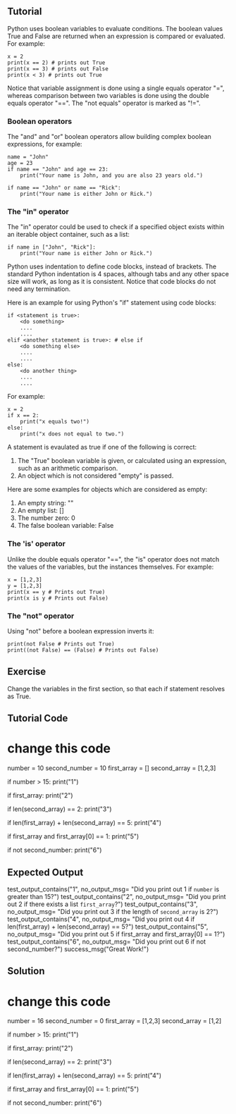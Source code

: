 Tutorial
--------

Python uses boolean variables to evaluate conditions. The boolean values True and False are returned when an expression is compared or evaluated. For example:

    x = 2
    print(x == 2) # prints out True
    print(x == 3) # prints out False
    print(x < 3) # prints out True

Notice that variable assignment is done using a single equals operator "=", whereas comparison between two variables is done using the double equals operator "==". The "not equals" operator is marked as "!=".

### Boolean operators

The "and" and "or" boolean operators allow building complex boolean expressions, for example:

    name = "John"
    age = 23
    if name == "John" and age == 23:
        print("Your name is John, and you are also 23 years old.")

    if name == "John" or name == "Rick":
        print("Your name is either John or Rick.")

### The "in" operator

The "in" operator could be used to check if a specified object exists within an iterable object container, such as a list:

    if name in ["John", "Rick"]:
        print("Your name is either John or Rick.")

Python uses indentation to define code blocks, instead of brackets. The standard Python indentation is 4 spaces, although tabs and any other space size will work, as long as it is consistent. Notice that code blocks do not need any termination.

Here is an example for using Python's "if" statement using code blocks:

    if <statement is true>:
        <do something>
        ....
        ....
    elif <another statement is true>: # else if
        <do something else>
        ....
        ....
    else:
        <do another thing>
        ....
        ....

For example:

    x = 2
    if x == 2:
        print("x equals two!")
    else:
        print("x does not equal to two.")

A statement is evaulated as true if one of the following is correct:
1. The "True" boolean variable is given, or calculated using an expression, such as an arithmetic comparison.
2. An object which is not considered "empty" is passed.

Here are some examples for objects which are considered as empty:
1. An empty string: ""
2. An empty list: []
3. The number zero: 0
4. The false boolean variable: False

### The 'is' operator

Unlike the double equals operator "==", the "is" operator does not match the values of the variables, but the instances themselves. For example:

    x = [1,2,3]
    y = [1,2,3]
    print(x == y # Prints out True)
    print(x is y # Prints out False)

### The "not" operator

Using "not" before a boolean expression inverts it:

    print(not False # Prints out True)
    print((not False) == (False) # Prints out False)

Exercise
--------

Change the variables in the first section, so that each if statement resolves as True.

Tutorial Code
-------------

# change this code
number = 10
second_number = 10
first_array = []
second_array = [1,2,3]

if number > 15:
    print("1")

if first_array:
    print("2")

if len(second_array) == 2:
    print("3")

if len(first_array) + len(second_array) == 5:
    print("4")

if first_array and first_array[0] == 1:
    print("5")

if not second_number:
    print("6")

Expected Output
---------------

test_output_contains("1", no_output_msg= "Did you print out 1 if `number` is greater than 15?")
test_output_contains("2", no_output_msg= "Did you print out 2 if there exists a list `first_array`?")
test_output_contains("3", no_output_msg= "Did you print out 3 if the length of `second_array` is 2?")
test_output_contains("4", no_output_msg= "Did you print out 4 if len(first_array) + len(second_array) == 5?")
test_output_contains("5", no_output_msg= "Did you print out 5 if first_array and first_array[0] == 1?")
test_output_contains("6", no_output_msg= "Did you print out 6 if not second_number?")
success_msg("Great Work!")

Solution
--------

# change this code
number = 16
second_number = 0
first_array = [1,2,3]
second_array = [1,2]

if number > 15:
    print("1")

if first_array:
    print("2")

if len(second_array) == 2:
    print("3")

if len(first_array) + len(second_array) == 5:
    print("4")

if first_array and first_array[0] == 1:
    print("5")

if not second_number:
    print("6")
